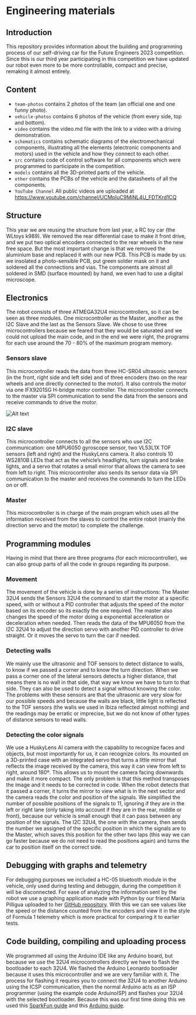 Engineering materials
====
## Introduction

This repository provides information about the building and programming process of our self-driving car for the Future Engineers 2023 competition. Since this is our third year participating in this competition we have updated our robot even more to be more controllable, compact and precise, remaking it almost entirely.

## Content

* `team-photos` contains 2 photos of the team (an official one and one funny photo).
* `vehicle-photos` contains 6 photos of the vehicle (from every side, top and bottom).
* `video` contains the video.md file with the link to a video with a driving demonstration.
* `schematics` contains schematic diagrams of the electromechanical components, illustrating all the elements (electronic components and motors) used in the vehicle and how they connect to each other.
* `src` contains code of control software for all components which were programmed to participate in the competition.
* `models` contains all the 3D-printed parts of the vehicle. 
* `other` contains the PCBs of the vehicle and the datasheets of all the components.
* `YouTube Channel` All public videos are uploaded at https://www.youtube.com/channel/UCMpIuC9MiNL4U_FDTKrd1CQ

## Structure

This year we are reusing the structure from last year, a RC toy car (the WLtoys k989). We removed the rear differential case to make it front drive, and we put two optical encoders connected to the rear wheels in the new free space.
But the most important change is that we removed the aluminium base and replaced it with our new PCB. This PCB is made by us: we insolated a photo-sensible PCB, put green solder mask on it and soldered all the connections and vias. The components are almost all soldered in SMD (surface mounted) by hand, we even had to use a digital microscope.

## Electronics

The robot consists of three ATMEGA32U4 microcontrollers, so it can be seen as three modules. One microcontroller as the Master, another as the I2C Slave and the last as the Sensors Slave. We chose to use three microcontrollers because we feared that they would be saturated and we could not upload the main code, and in the end we were right, the programs for each use around the 70 - 80% of the maximum program memory.

### Sensors slave

This microcontroller reads the data from three HC-SR04 ultrasonic sensors (in the front, right side and left side) and of three encoders (two on the rear wheels and one directly connected to the motor). It also controls the motor via one IFX9201SG H-bridge motor controller.
The microcontroller connects to the master via SPI communication to send the data from the sensors and receive commands to drive the motor.

![Alt text](https://www.adslzone.net/app/uploads-adslzone.net/2019/04/borrar-fondo-imagen-1200x675.jpg)
### I2C slave
 
This microcontroller connects to all the sensors who use I2C communication: one MPU6050 gyroscope sensor, two VL53L1X TOF sensors (left and right) and the HuskyLens camera. It also controls 10 WS2810B LEDs that act as the vehicle’s headlights, turn signals and brake lights, and a servo that rotates a small mirror that allows the camera to see from left to right.
This microcontroller also sends its sensor data via SPI communication to the master and receives the commands to turn the LEDs on or off.
 
### Master

This microcontroller is in charge of the main program which uses all the information received from the slaves to control the entire robot (mainly the direction servo and the motor) to complete the challenge.

## Programming modules

Having in mind that there are three programs (for each microcontroller), we can also group parts of all the code in groups regarding its purpose.

### Movement

The movement of the vehicle is done by a series of instructions: The Master 32U4 sends the Sensors 32U4 the command to start the motor at a specific speed, with or without a PID controller that adjusts the speed of the motor based on its encoder so its exactly the one required. The master also changes the speed of the motor doing a exponential acceleration or deceleration when needed. Then reads the data of the MPU6050 from the I2C 32U4 to adjust the direction servo with another PID controller to drive straight. Or it moves the servo to turn the car if needed.

### Detecting walls

We mainly use the ultrasonic and TOF sensors to detect distance to walls, to know if we passed a corner and to know the turn direction.
When we pass a corner one of the lateral sensors detects a higher distance, that means there is no wall in that side, that way we know we have to turn to that side.
They can also be used to detect a signal without knowing the color.
The problems with these sensors are that the ultrasonic are very slow for our possible speeds and because the walls are black, little light is reflected to the TOF sensors (the walls we used in Ibiza reflected almost nothing) and the readings may be erratic or imprecise, but we do not know of other types of distance sensors to read walls.

### Detecting the color signals

We use a HuskyLens AI camera with the capability to recognize faces and objects, but most importantly for us, it can recognize colors. Its mounted on a 3D-printed case with an integrated servo that turns a little mirror that reflects the image received by the camera, this way it can view from left to right, around 180º. This allows us to mount the camera facing downwards and make it more compact. The only problem is that this method transposes the image and it needs to be corrected in code.
When the robot detects that it passed a corner, it turns the mirror to view what is in the next sector and the camera reads the color and position of the signals. We simplified the number of possible positions of the signals to 11, ignoring if they are in the left or right lane (only taking into account if they are in the rear, middle or front), because our vehicle is small enough that it can pass between any position of the signals.
The I2C 32U4, the one with the camera, then sends the number we assigned of the specific position in which the signals are to the Master, which saves this position for the other two laps (this way we can go faster because we do not need to read the positions again) and turns the car to position itself on the correct side.

## Debugging with graphs and telemetry

For debugging purposes we included a HC-05 bluetooth module in the vehicle, only used during testing and debuggin, during the competition it will be disconnected. For ease of analyzing the information sent by the robot we use a graphing application made with Python by our friend Maria Pilligua uploaded to her [GitHub repository](https://github.com/mpilligua/app_wro). With this we can see values like the speed or the distance counted from the encoders and view it in the style of Formula 1 telemetry which is more practical for comparing it to earlier tests.

## Code building, compiling and uploading process

We programmed all using the Arduino IDE like any Arduino board, but because we use the 32U4 microcontrollers directly we have to flash the bootloader to each 32U4. We flashed the Arduino Leonardo bootloader because it uses this microcontroller and we are very familiar with it. The process for flashing it requires you to connect the 32U4 to another Arduino using the ICSP communication, then the normal Arduino acts as an ISP programmer (using the example code ArduinoISP) and flashes your 32U4 with the selected bootloader.
Because this was our first time doing this we used this [SparkFun guide](https://learn.sparkfun.com/tutorials/installing-an-arduino-bootloader/all) and this [Arduino guide](https://docs.arduino.cc/built-in-examples/arduino-isp/ArduinoISP).
